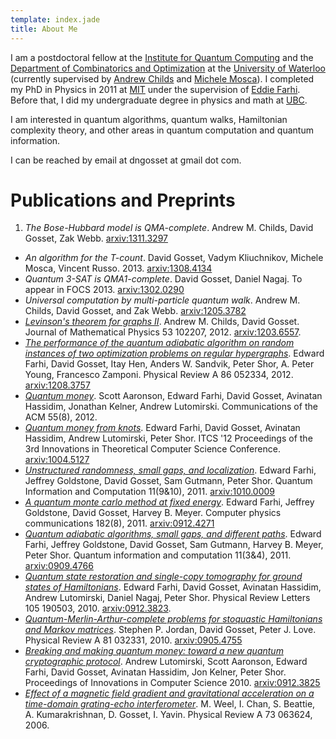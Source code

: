 ```yaml
---
template: index.jade
title: About Me
---
```


I am a postdoctoral fellow at the [Institute for Quantum
Computing] and the [Department of Combinatorics and
Optimization] at the [University of Waterloo] (currently
supervised by [Andrew Childs] and [Michele Mosca]). I
completed my PhD in Physics in 2011 at [MIT] under the
supervision of [Eddie Farhi]. Before that, I did my
undergraduate degree in physics and math at [UBC].

I am interested in quantum algorithms, quantum walks,
Hamiltonian complexity theory, and other areas in quantum
computation and quantum information.

I can be reached by email at dngosset at gmail dot com.

[Institute for Quantum Computing]: http://iqc.uwaterloo.ca
[Department of Combinatorics and Optimization]: http://math.uwaterloo.ca/combinatorics-and-optimization/
[University of Waterloo]: http://uwaterloo.ca
[Andrew Childs]: https://services.iqc.uwaterloo.ca/people/profile/amchilds/
[Michele Mosca]: https://services.iqc.uwaterloo.ca/people/profile/mmosca/
[MIT]: http://mit.edu
[Eddie Farhi]: http://web.mit.edu/physics/people/faculty/farhi_edward.html
[UBC]: http://www.ubc.ca


# Publications and Preprints

1. <cite>The Bose-Hubbard model is QMA-complete</cite>.
   Andrew M. Childs, David Gosset, Zak Webb.
   [arxiv:1311.3297](http://arxiv.org/abs/1311.3297)
- <cite>An algorithm for the T-count</cite>. David Gosset,
  Vadym Kliuchnikov, Michele Mosca, Vincent Russo. 2013.
  [arxiv:1308.4134](http://arxiv.org/abs/1308.4134)
- <cite>Quantum 3-SAT is QMA1-complete</cite>. David Gosset,
  Daniel Nagaj.  To appear in FOCS 2013.
  [arxiv:1302.0290](http://arxiv.org/abs/1302.0290)
- <cite>Universal computation by multi-particle quantum walk</cite>.
  Andrew M. Childs, David Gosset, and Zak Webb.
  [arxiv:1205.3782](http://arxiv.org/abs/1205.3782)
- <cite>[Levinson's theorem for graphs II][2]</cite>. Andrew
  M. Childs, David Gosset. Journal of Mathematical Physics
  53 102207, 2012.
  [arxiv:1203.6557](http://arxiv.org/abs/1203.6557).
- <cite>[The performance of the quantum adiabatic algorithm
  on random instances of two optimization problems on
  regular hypergraphs][3]</cite>.  Edward Farhi, David
  Gosset, Itay Hen, Anders W. Sandvik, Peter Shor, A. Peter
  Young, Francesco Zamponi. Physical Review A 86 052334,
  2012.
  [arxiv:1208.3757](http://arxiv.org/abs/1208.3757)
- <cite>[Quantum money][4]</cite>. Scott Aaronson, Edward
  Farhi, David Gosset, Avinatan Hassidim, Jonathan Kelner,
  Andrew Lutomirski.  Communications of the ACM 55(8), 2012.
- <cite>[Quantum money from knots][5]</cite>. Edward
  Farhi, David Gosset, Avinatan Hassidim, Andrew Lutomirski,
  Peter Shor. ITCS '12 Proceedings of the 3rd Innovations in
  Theoretical Computer Science Conference.
  [arxiv:1004.5127](http://arxiv.org/abs/1004.5127)
- <cite>[Unstructured randomness, small gaps, and
  localization][6]</cite>. Edward Farhi, Jeffrey Goldstone,
  David Gosset, Sam Gutmann, Peter Shor. Quantum Information
  and Computation 11(9&10), 2011.
  [arxiv:1010.0009](http://arxiv.org/abs/1010.0009)
- <cite>[A quantum monte carlo method at fixed
  energy][7]</cite>.  Edward Farhi, Jeffrey Goldstone, David
  Gosset, Harvey B.  Meyer. Computer physics communications
  182(8), 2011.
  [arxiv:0912.4271](http://arxiv.org/abs/0912.4271)
- <cite>[Quantum adiabatic algorithms, small gaps, and
  different paths][8]</cite>. Edward Farhi, Jeffrey
  Goldstone, David Gosset, Sam Gutmann, Harvey B. Meyer,
  Peter Shor. Quantum information and computation 11(3&4),
  2011.
  [arxiv:0909.4766](http://arxiv.org/abs/0909.4766)
- <cite>[Quantum state restoration and single-copy
  tomography for ground states of Hamiltonians][9]</cite>.
  Edward Farhi, David Gosset, Avinatan Hassidim, Andrew
  Lutomirski, Daniel Nagaj, Peter Shor. Physical Review
  Letters 105 190503, 2010.
  [arxiv:0912.3823](http://arxiv.org/abs/0912.3823).
- <cite>[Quantum-Merlin-Arthur-complete problems for
  stoquastic Hamiltonians and Markov matrices][10]</cite>.
  Stephen P. Jordan, David Gosset, Peter J. Love. Physical
  Review A 81 032331, 2010.
  [arxiv:0905.4755](http://arxiv.org/abs/0905.4755)
- <cite>[Breaking and making quantum money: toward a new
  quantum cryptographic protocol][11]</cite>. Andrew
  Lutomirski, Scott Aaronson, Edward Farhi, David Gosset,
  Avinatan Hassidim, Jon Kelner, Peter Shor. Proceedings of
  Innovations in Computer Science 2010.
  [arxiv:0912.3825](http://arxiv.org/abs/0912.3825)
- <cite>[Effect of a magnetic field gradient and
  gravitational acceleration on a time-domain grating-echo
  interferometer][12]</cite>. M. Weel, I. Chan, S. Beattie,
  A. Kumarakrishnan, D. Gosset, I. Yavin. Physical Review A
  73 063624, 2006.

[2]: http://jmp.aip.org/resource/1/jmapaq/v53/i10/p102207_s1
[3]: http://pra.aps.org/abstract/PRA/v86/i5/e052334
[4]: http://dl.acm.org/citation.cfm?id=2240258
[5]: http://dl.acm.org/citation.cfm?id=2090260
[6]: http://dl.acm.org/citation.cfm?id=2230944
[7]: http://dx.doi.org/10.1016/j.cpc.2011.04.021
[8]: http://dl.acm.org/citation.cfm?id=2011396
[9]: http://link.aps.org/doi/10.1103/PhysRevLett.105.190503
[10]: http://link.aps.org/doi/10.1103/PhysRevA.81.032331
[11]: http://conference.itcs.tsinghua.edu.cn/ICS2010/content/papers/2.html
[12]: http://pra.aps.org/abstract/PRA/v73/i6/e063624
